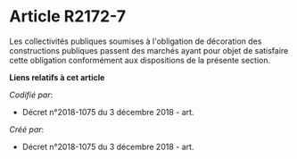 # Article R2172-7

Les collectivités publiques soumises à l'obligation de décoration des constructions publiques passent des marchés ayant pour
objet de satisfaire cette obligation conformément aux dispositions de la présente section.

**Liens relatifs à cet article**

_Codifié par_:

  - Décret n°2018-1075 du 3 décembre 2018 - art.

_Créé par_:

  - Décret n°2018-1075 du 3 décembre 2018 - art.
